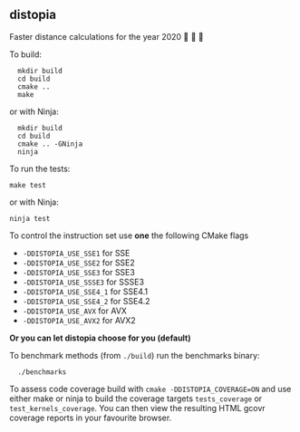 distopia
--------

Faster distance calculations for the year 2020 🚀 🚀 🚀 

To build:
```
  mkdir build
  cd build
  cmake ..
  make
 ```
or with Ninja:

```
  mkdir build 
  cd build
  cmake .. -GNinja
  ninja
```
 
To run the tests:
```
make test
```
or  with Ninja:
```
ninja test
```

To control the instruction set use **one** the following CMake flags

* `-DDISTOPIA_USE_SSE1` for SSE
* `-DDISTOPIA_USE_SSE2` for SSE2
* `-DDISTOPIA_USE_SSE3` for SSE3
* `-DDISTOPIA_USE_SSSE3` for SSSE3
* `-DDISTOPIA_USE_SSE4_1` for SSE4.1
* `-DDISTOPIA_USE_SSE4_2` for SSE4.2
* `-DDISTOPIA_USE_AVX` for AVX
* `-DDISTOPIA_USE_AVX2` for AVX2

**Or you can let distopia choose for you (default)**


To benchmark methods (from `./build`) run the benchmarks binary:
```
  ./benchmarks
```

To assess code coverage build with `cmake -DDISTOPIA_COVERAGE=ON` and use either make or ninja to build the coverage targets `tests_coverage` or `test_kernels_coverage`.  You can then view the resulting HTML gcovr coverage reports in your favourite browser.
